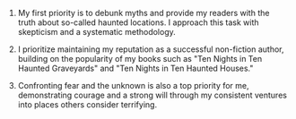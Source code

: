 
1. My first priority is to debunk myths and provide my readers with the truth about so-called haunted locations. I approach this task with skepticism and a systematic methodology.

2. I prioritize maintaining my reputation as a successful non-fiction author, building on the popularity of my books such as "Ten Nights in Ten Haunted Graveyards" and "Ten Nights in Ten Haunted Houses."

3. Confronting fear and the unknown is also a top priority for me, demonstrating courage and a strong will through my consistent ventures into places others consider terrifying.